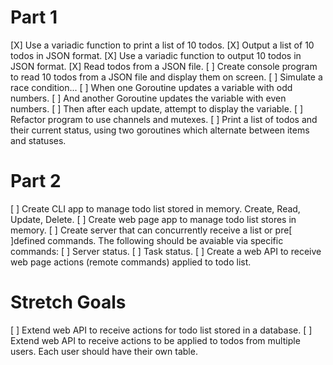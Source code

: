 # Part 1

[X] Use a variadic function to print a list of 10 todos.
[X] Output a list of 10 todos in JSON format.
[X] Use a variadic function to output 10 todos in JSON format.
[X] Read todos from a JSON file.
[ ] Create console program to read 10 todos from a JSON file and display them on screen.
[ ] Simulate a race condition... 
    [ ] When one Goroutine updates a variable with odd numbers.
    [ ] And another Goroutine updates the variable with even numbers.
    [ ] Then after each update, attempt to display the variable.
[ ] Refactor program to use channels and mutexes.
[ ] Print a list of todos and their current status, using two goroutines which alternate between items and statuses.

# Part 2

[ ] Create CLI app to manage todo list stored in memory. Create, Read, Update, Delete.
[ ] Create web page app to manage todo list stores in memory.
[ ] Create server that can concurrently receive a list or pre[ ]defined commands. The following should be avaiable via specific commands:
    [ ] Server status.
    [ ] Task status.
[ ] Create a web API to receive web page actions (remote commands) applied to todo list.

# Stretch Goals

[ ] Extend web API to receive actions for todo list stored in a database.
[ ] Extend web API to receive actions to be applied to todos from multiple users. Each user should have their own table.